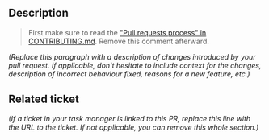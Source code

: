 ## Description

> First make sure to read the ["Pull requests process" in CONTRIBUTING.md](https://github.com/CanadianClimateDataPortal/climatedata-wp-theme/blob/main/CONTRIBUTING.md#pull-requests-process). Remove this comment afterward.

_(Replace this paragraph with a description of changes introduced by your pull request. If applicable, don't
hesitate to include context for the changes, description of incorrect behaviour fixed, reasons for a new feature, etc.)_

## Related ticket

_(If a ticket in your task manager is linked to this PR, replace this line with the URL to the ticket. If not applicable,
you can remove this whole section.)_
